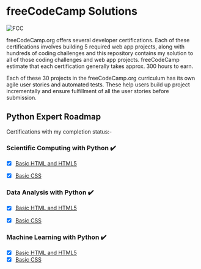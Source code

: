 # freeCodeCamp Solutions

![FCC ][fcc-img]

[fcc-img]:https://camo.githubusercontent.com/60c67cf9ac2db30d478d21755289c423e1f985c6/68747470733a2f2f73332e616d617a6f6e6177732e636f6d2f66726565636f646563616d702f776964652d736f6369616c2d62616e6e65722e706e67

freeCodeCamp.org offers several developer certifications. Each of these certifications involves building 5 required web app projects, along with hundreds of coding challenges and this repository contains my solution to all of those coding challenges and web app projects. freeCodeCamp estimate that each certification generally takes approx. 300 hours to earn.

Each of these 30 projects in the freeCodeCamp.org curriculum has its own agile user stories and automated tests. These help users build up project incrementally and ensure fulfillment of all the user stories before submission.

## Python Expert Roadmap 
   Certifications with my completion status:-


 ### **Scientific Computing with Python** :heavy_check_mark: 

* [x] [Basic HTML and HTML5](https://github.com/yadavanuj1996/freecodecamp-solutions/tree/master/Responsive%20Web%20Design%20Certification)
* [x] [Basic CSS](https://github.com/yadavanuj1996/freecodecamp-solutions/tree/master/Responsive%20Web%20Design%20Certification)


 ### **Data Analysis with Python** :heavy_check_mark: 

* [x] [Basic HTML and HTML5](https://github.com/yadavanuj1996/freecodecamp-solutions/tree/master/Responsive%20Web%20Design%20Certification)
* [x] [Basic CSS](https://github.com/yadavanuj1996/freecodecamp-solutions/tree/master/Responsive%20Web%20Design%20Certification)


 ### **Machine Learning with Python** :heavy_check_mark: 

* [x] [Basic HTML and HTML5](https://github.com/yadavanuj1996/freecodecamp-solutions/tree/master/Responsive%20Web%20Design%20Certification)
* [x] [Basic CSS](https://github.com/yadavanuj1996/freecodecamp-solutions/tree/master/Responsive%20Web%20Design%20Certification)
